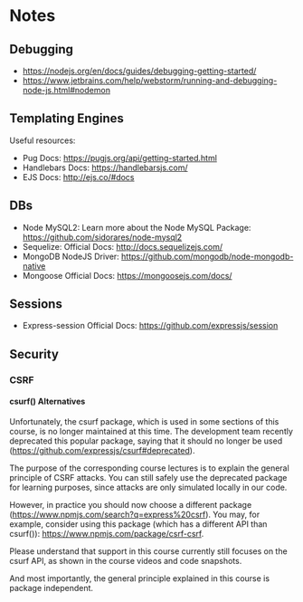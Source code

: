 # Notes

## Debugging

- https://nodejs.org/en/docs/guides/debugging-getting-started/
- https://www.jetbrains.com/help/webstorm/running-and-debugging-node-js.html#nodemon

## Templating Engines

Useful resources:

- Pug Docs: https://pugjs.org/api/getting-started.html
- Handlebars Docs: https://handlebarsjs.com/
- EJS Docs: http://ejs.co/#docs

## DBs

- Node MySQL2: Learn more about the Node MySQL Package: https://github.com/sidorares/node-mysql2
- Sequelize: Official Docs: http://docs.sequelizejs.com/
- MongoDB NodeJS Driver: https://github.com/mongodb/node-mongodb-native
- Mongoose Official Docs: https://mongoosejs.com/docs/

## Sessions

- Express-session Official Docs: https://github.com/expressjs/session

## Security

### CSRF

#### csurf() Alternatives

Unfortunately, the csurf package, which is used in some sections of this course, is no longer maintained at this time.
The development team recently deprecated this popular package, saying that it should no longer be
used (https://github.com/expressjs/csurf#deprecated).

The purpose of the corresponding course lectures is to explain the general principle of CSRF attacks. You can still
safely use the deprecated package for learning purposes, since attacks are only simulated locally in our code.

However, in practice you should now choose a different package (https://www.npmjs.com/search?q=express%20csrf). You may,
for example, consider using this package (which has a different API than
csurf()): https://www.npmjs.com/package/csrf-csrf.

Please understand that support in this course currently still focuses on the csurf API, as shown in the course videos
and code snapshots.

And most importantly, the general principle explained in this course is package independent.

